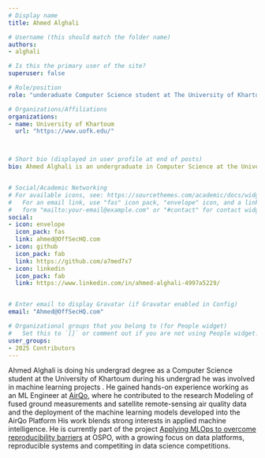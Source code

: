 ```yaml
---
# Display name
title: Ahmed Alghali

# Username (this should match the folder name)
authors:
- alghali

# Is this the primary user of the site?
superuser: false

# Role/position
role: "underaduate Computer Science student at The University of Khartoum"

# Organizations/Affiliations
organizations:
- name: University of Khartoum
  url: "https://www.uofk.edu/"



# Short bio (displayed in user profile at end of posts)
bio: Ahmed Alghali is an undergraduate in Computer Science at the University of Khartoum with interest in applied machine learning and data platforms.


# Social/Academic Networking
# For available icons, see: https://sourcethemes.com/academic/docs/widgets/#icons
#   For an email link, use "fas" icon pack, "envelope" icon, and a link in the
#   form "mailto:your-email@example.com" or "#contact" for contact widget.
social:
- icon: envelope
  icon_pack: fas
  link: ahmed@OffSecHQ.com
- icon: github
  icon_pack: fab
  link: https://github.com/a7med7x7
- icon: linkedin
  icon_pack: fab
  link: https://www.linkedin.com/in/ahmed-alghali-4997a5229/


# Enter email to display Gravatar (if Gravatar enabled in Config)
email: "Ahmed@OffSecHQ.com"

# Organizational groups that you belong to (for People widget)
#   Set this to `[]` or comment out if you are not using People widget.  
user_groups:
- 2025 Contributors
---
```

Ahmed Alghali is doing his undergrad degree as a Computer Science student at the University of Khartoum during his undergrad he was involved in machine learning projects . He gained hands-on experience working as an ML Engineer at [AirQo](https://www.airqo.net/home), where he contributed to the research Modeling of fused ground measurements and satellite remote-sensing air quality data and the deployment of the machine learning models developed into the AirQo Platform  His work blends strong interests in applied machine intelligence. He is currently part of the project [Applying MLOps to overcome reproducibility barriers](https://ucsc-ospo.github.io/project/osre25/nyu/mlops/) at OSPO, with a growing focus on data platforms, reproducible systems and competiting in data science competitions.